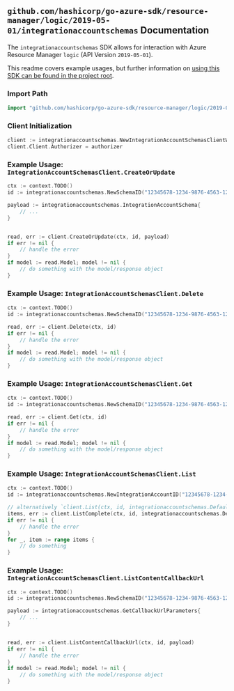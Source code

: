 
## `github.com/hashicorp/go-azure-sdk/resource-manager/logic/2019-05-01/integrationaccountschemas` Documentation

The `integrationaccountschemas` SDK allows for interaction with Azure Resource Manager `logic` (API Version `2019-05-01`).

This readme covers example usages, but further information on [using this SDK can be found in the project root](https://github.com/hashicorp/go-azure-sdk/tree/main/docs).

### Import Path

```go
import "github.com/hashicorp/go-azure-sdk/resource-manager/logic/2019-05-01/integrationaccountschemas"
```


### Client Initialization

```go
client := integrationaccountschemas.NewIntegrationAccountSchemasClientWithBaseURI("https://management.azure.com")
client.Client.Authorizer = authorizer
```


### Example Usage: `IntegrationAccountSchemasClient.CreateOrUpdate`

```go
ctx := context.TODO()
id := integrationaccountschemas.NewSchemaID("12345678-1234-9876-4563-123456789012", "example-resource-group", "integrationAccountName", "schemaName")

payload := integrationaccountschemas.IntegrationAccountSchema{
	// ...
}


read, err := client.CreateOrUpdate(ctx, id, payload)
if err != nil {
	// handle the error
}
if model := read.Model; model != nil {
	// do something with the model/response object
}
```


### Example Usage: `IntegrationAccountSchemasClient.Delete`

```go
ctx := context.TODO()
id := integrationaccountschemas.NewSchemaID("12345678-1234-9876-4563-123456789012", "example-resource-group", "integrationAccountName", "schemaName")

read, err := client.Delete(ctx, id)
if err != nil {
	// handle the error
}
if model := read.Model; model != nil {
	// do something with the model/response object
}
```


### Example Usage: `IntegrationAccountSchemasClient.Get`

```go
ctx := context.TODO()
id := integrationaccountschemas.NewSchemaID("12345678-1234-9876-4563-123456789012", "example-resource-group", "integrationAccountName", "schemaName")

read, err := client.Get(ctx, id)
if err != nil {
	// handle the error
}
if model := read.Model; model != nil {
	// do something with the model/response object
}
```


### Example Usage: `IntegrationAccountSchemasClient.List`

```go
ctx := context.TODO()
id := integrationaccountschemas.NewIntegrationAccountID("12345678-1234-9876-4563-123456789012", "example-resource-group", "integrationAccountName")

// alternatively `client.List(ctx, id, integrationaccountschemas.DefaultListOperationOptions())` can be used to do batched pagination
items, err := client.ListComplete(ctx, id, integrationaccountschemas.DefaultListOperationOptions())
if err != nil {
	// handle the error
}
for _, item := range items {
	// do something
}
```


### Example Usage: `IntegrationAccountSchemasClient.ListContentCallbackUrl`

```go
ctx := context.TODO()
id := integrationaccountschemas.NewSchemaID("12345678-1234-9876-4563-123456789012", "example-resource-group", "integrationAccountName", "schemaName")

payload := integrationaccountschemas.GetCallbackUrlParameters{
	// ...
}


read, err := client.ListContentCallbackUrl(ctx, id, payload)
if err != nil {
	// handle the error
}
if model := read.Model; model != nil {
	// do something with the model/response object
}
```
